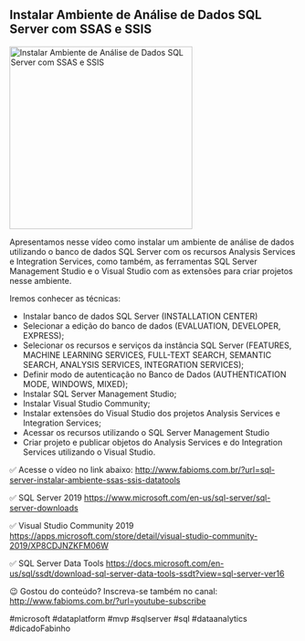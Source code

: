 ## Instalar Ambiente de Análise de Dados SQL Server com SSAS e SSIS 

<img src="https://fabioms.com.br//uploads/youtube/f5YNACuBaV4.png" alt="Instalar Ambiente de Análise de Dados SQL Server com SSAS e SSIS " title="SQL Server" width="320"/>

Apresentamos nesse vídeo como instalar um ambiente de análise de dados utilizando o banco de dados SQL Server com os recursos Analysis Services e Integration Services, como também, as ferramentas SQL Server Management Studio e o Visual Studio com as extensões para criar projetos nesse ambiente.

Iremos conhecer as técnicas: 
- Instalar banco de dados SQL Server (INSTALLATION CENTER)
- Selecionar a edição do banco de dados (EVALUATION, DEVELOPER, EXPRESS);
- Selecionar os recursos e serviços da instância SQL Server (FEATURES, MACHINE LEARNING SERVICES, FULL-TEXT SEARCH, SEMANTIC SEARCH, ANALYSIS SERVICES, INTEGRATION SERVICES);
- Definir modo de autenticação no Banco de Dados (AUTHENTICATION MODE, WINDOWS, MIXED);
- Instalar SQL Server Management Studio;
- Instalar Visual Studio Community;
- Instalar extensões do Visual Studio dos projetos Analysis Services e Integration Services;
- Acessar os recursos utilizando o SQL Server Management Studio
- Criar projeto e publicar objetos do Analysis Services e do Integration Services utilizando o Visual Studio.

✅ Acesse o vídeo no link abaixo:
http://www.fabioms.com.br/?url=sql-server-instalar-ambiente-ssas-ssis-datatools

✅ SQL Server 2019
https://www.microsoft.com/en-us/sql-server/sql-server-downloads

✅ Visual Studio Community 2019
https://apps.microsoft.com/store/detail/visual-studio-community-2019/XP8CDJNZKFM06W

✅ SQL Server Data Tools
https://docs.microsoft.com/en-us/sql/ssdt/download-sql-server-data-tools-ssdt?view=sql-server-ver16

😉 Gostou do conteúdo? Inscreva-se também no canal:
http://www.fabioms.com.br/?url=youtube-subscribe

#microsoft #dataplatform #mvp #sqlserver #sql #dataanalytics #dicadoFabinho 